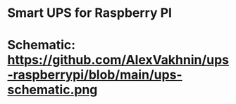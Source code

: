 # Smart UPS for Raspberry PI
# Schematic: https://github.com/AlexVakhnin/ups-raspberrypi/blob/main/ups-schematic.png

